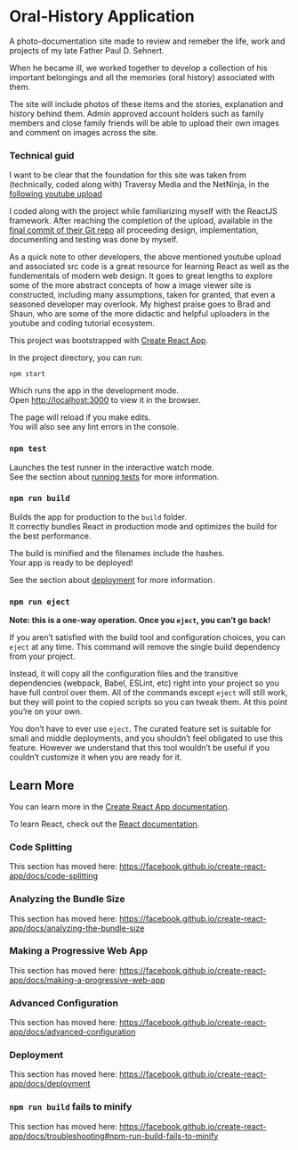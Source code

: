 # Oral-History Application

A photo-documentation site made to review and remeber
the life, work and projects of my late Father Paul D. Sehnert. 

When he became ill, we worked together to develop a collection
of his important belongings and all the memories (oral history) associated with them. 

The site will include photos of these items and the stories, explanation and history behind them. 
Admin approved account holders such as family members and close family friends will be able to upload
their own images and comment on images across the site. 


### Technical guid
I want to be clear that the foundation for this site was taken from (technically, coded along with)
Traversy Media and the NetNinja, in the [following youtube upload](https://www.youtube.com/watch?v=vUe91uOx7R0) 

I coded along with the project while familiarizing myself with the ReactJS framework. After reaching
the completion of the upload, available in the [final commit of their Git repo](https://github.com/iamshaunjp/firegram/tree/final-files) all proceeding design, implementation, documenting and testing was done by myself.

As a quick note to other developers, the above mentioned youtube upload and associated src code
is a great resource for learning React as well as the fundementals of modern web design.
It goes to great lengths to explore some of the more abstract concepts of how a image viewer site is
constructed, including many assumptions, taken for granted, that even a seasoned developer may overlook.
My highest praise goes to Brad and Shaun, who are some of the more didactic
and helpful uploaders in the youtube and coding tutorial ecosystem. 

This project was bootstrapped with [Create React App](https://github.com/facebook/create-react-app).

In the project directory, you can run:

`npm start`

Which runs the app in the development mode.<br />
Open [http://localhost:3000](http://localhost:3000) to view it in the browser.

The page will reload if you make edits.<br />
You will also see any lint errors in the console.

### `npm test`

Launches the test runner in the interactive watch mode.<br />
See the section about [running tests](https://facebook.github.io/create-react-app/docs/running-tests) for more information.

### `npm run build`

Builds the app for production to the `build` folder.<br />
It correctly bundles React in production mode and optimizes the build for the best performance.

The build is minified and the filenames include the hashes.<br />
Your app is ready to be deployed!

See the section about [deployment](https://facebook.github.io/create-react-app/docs/deployment) for more information.

### `npm run eject`

**Note: this is a one-way operation. Once you `eject`, you can’t go back!**

If you aren’t satisfied with the build tool and configuration choices, you can `eject` at any time. This command will remove the single build dependency from your project.

Instead, it will copy all the configuration files and the transitive dependencies (webpack, Babel, ESLint, etc) right into your project so you have full control over them. All of the commands except `eject` will still work, but they will point to the copied scripts so you can tweak them. At this point you’re on your own.

You don’t have to ever use `eject`. The curated feature set is suitable for small and middle deployments, and you shouldn’t feel obligated to use this feature. However we understand that this tool wouldn’t be useful if you couldn’t customize it when you are ready for it.

## Learn More

You can learn more in the [Create React App documentation](https://facebook.github.io/create-react-app/docs/getting-started).

To learn React, check out the [React documentation](https://reactjs.org/).

### Code Splitting

This section has moved here: https://facebook.github.io/create-react-app/docs/code-splitting

### Analyzing the Bundle Size

This section has moved here: https://facebook.github.io/create-react-app/docs/analyzing-the-bundle-size

### Making a Progressive Web App

This section has moved here: https://facebook.github.io/create-react-app/docs/making-a-progressive-web-app

### Advanced Configuration

This section has moved here: https://facebook.github.io/create-react-app/docs/advanced-configuration

### Deployment

This section has moved here: https://facebook.github.io/create-react-app/docs/deployment

### `npm run build` fails to minify

This section has moved here: https://facebook.github.io/create-react-app/docs/troubleshooting#npm-run-build-fails-to-minify
